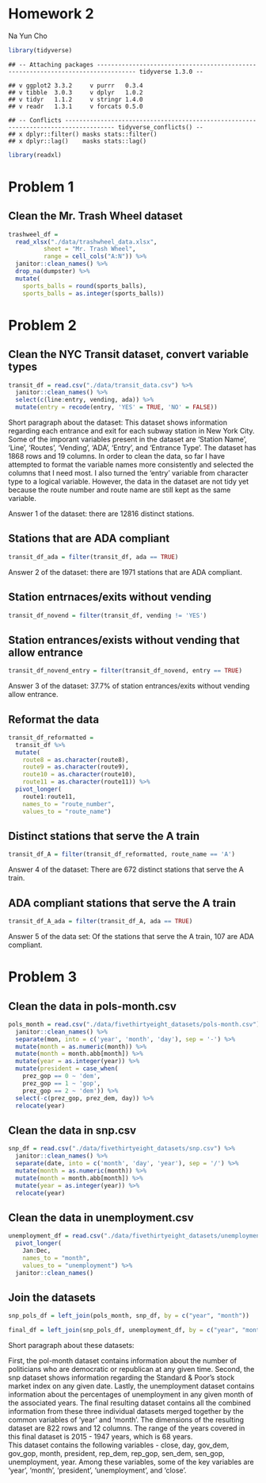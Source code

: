 Homework 2
================
Na Yun Cho

``` r
library(tidyverse)
```

    ## -- Attaching packages --------------------------------------------------------------------------------- tidyverse 1.3.0 --

    ## v ggplot2 3.3.2     v purrr   0.3.4
    ## v tibble  3.0.3     v dplyr   1.0.2
    ## v tidyr   1.1.2     v stringr 1.4.0
    ## v readr   1.3.1     v forcats 0.5.0

    ## -- Conflicts ------------------------------------------------------------------------------------ tidyverse_conflicts() --
    ## x dplyr::filter() masks stats::filter()
    ## x dplyr::lag()    masks stats::lag()

``` r
library(readxl)
```

# Problem 1

## Clean the Mr. Trash Wheel dataset

``` r
trashweel_df =
  read_xlsx("./data/trashwheel_data.xlsx", 
          sheet = "Mr. Trash Wheel",
          range = cell_cols("A:N")) %>%
  janitor::clean_names() %>%
  drop_na(dumpster) %>%
  mutate(
    sports_balls = round(sports_balls),
    sports_balls = as.integer(sports_balls))
```

# Problem 2

## Clean the NYC Transit dataset, convert variable types

``` r
transit_df = read.csv("./data/transit_data.csv") %>%
  janitor::clean_names() %>%
  select(c(line:entry, vending, ada)) %>%
  mutate(entry = recode(entry, 'YES' = TRUE, 'NO' = FALSE)) 
```

Short paragraph about the dataset: This dataset shows information
regarding each entrance and exit for each subway station in New York
City. Some of the imporant variables present in the dataset are ‘Station
Name’, ‘Line’, ‘Routes’, ‘Vending’, ‘ADA’, ‘Entry’, and ‘Entrance Type’.
The dataset has 1868 rows and 19 columns. In order to clean the data, so
far I have attempted to format the variable names more consistently and
selected the columns that I need most. I also turned the ‘entry’
variable from character type to a logical variable. However, the data in
the dataset are not tidy yet because the route number and route name are
still kept as the same variable.

Answer 1 of the dataset: there are 12816 distinct stations.

## Stations that are ADA compliant

``` r
transit_df_ada = filter(transit_df, ada == TRUE)
```

Answer 2 of the dataset: there are 1971 stations that are ADA compliant.

## Station entrnaces/exits without vending

``` r
transit_df_novend = filter(transit_df, vending != 'YES')
```

## Station entrances/exists without vending that allow entrance

``` r
transit_df_novend_entry = filter(transit_df_novend, entry == TRUE)
```

Answer 3 of the dataset: 37.7% of station entrances/exits without
vending allow entrance.

## Reformat the data

``` r
transit_df_reformatted = 
  transit_df %>%
  mutate(
    route8 = as.character(route8),
    route9 = as.character(route9),
    route10 = as.character(route10),
    route11 = as.character(route11)) %>%
  pivot_longer(
    route1:route11,
    names_to = "route_number",
    values_to = "route_name")
```

## Distinct stations that serve the A train

``` r
transit_df_A = filter(transit_df_reformatted, route_name == 'A')
```

Answer 4 of the dataset: There are 672 distinct stations that serve the
A train.

## ADA compliant stations that serve the A train

``` r
transit_df_A_ada = filter(transit_df_A, ada == TRUE)
```

Answer 5 of the data set: Of the stations that serve the A train, 107
are ADA compliant.

# Problem 3

## Clean the data in pols-month.csv

``` r
pols_month = read.csv("./data/fivethirtyeight_datasets/pols-month.csv") %>%
  janitor::clean_names() %>%
  separate(mon, into = c('year', 'month', 'day'), sep = '-') %>%
  mutate(month = as.numeric(month)) %>%
  mutate(month = month.abb[month]) %>%
  mutate(year = as.integer(year)) %>%
  mutate(president = case_when(
    prez_gop == 0 ~ 'dem',
    prez_gop == 1 ~ 'gop',
    prez_gop == 2 ~ 'dem')) %>%
  select(-c(prez_gop, prez_dem, day)) %>%
  relocate(year)
```

## Clean the data in snp.csv

``` r
snp_df = read.csv("./data/fivethirtyeight_datasets/snp.csv") %>%
  janitor::clean_names() %>%
  separate(date, into = c('month', 'day', 'year'), sep = '/') %>%
  mutate(month = as.numeric(month)) %>%
  mutate(month = month.abb[month]) %>%
  mutate(year = as.integer(year)) %>%
  relocate(year)
```

## Clean the data in unemployment.csv

``` r
unemployment_df = read.csv("./data/fivethirtyeight_datasets/unemployment.csv") %>%
  pivot_longer(
    Jan:Dec,
    names_to = "month",
    values_to = "unemployment") %>%
  janitor::clean_names()
```

## Join the datasets

``` r
snp_pols_df = left_join(pols_month, snp_df, by = c("year", "month")) 

final_df = left_join(snp_pols_df, unemployment_df, by = c("year", "month"))
```

Short paragraph about these datasets:

First, the pol-month dataset contains information about the number of
politicians who are democratic or republican at any given time. Second,
the snp dataset shows information regarding the Standard & Poor’s stock
market index on any given date. Lastly, the unemployment dataset
contains information about the percentages of unemployment in any given
month of the associated years. The final resulting dataset contains all
the combined information from these three individual datasets merged
together by the common variables of ‘year’ and ‘month’. The dimensions
of the resulting dataset are 822 rows and 12 columns. The range of the
years covered in this final dataset is 2015 - 1947 years, which is 68
years.  
This dataset contains the following variables - close, day, gov\_dem,
gov\_gop, month, president, rep\_dem, rep\_gop, sen\_dem, sen\_gop,
unemployment, year. Among these variables, some of the key variables are
‘year’, ‘month’, ‘president’, ‘unemployment’, and ‘close’.
